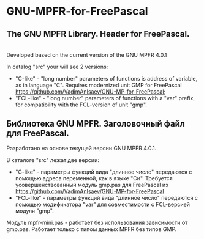 # GNU-MPFR-for-FreePascal
## The GNU MPFR Library. Header for FreePascal.
<br>Developed based on the current version of the GNU MPFR 4.0.1

In catalog "src" your will see 2 versions:
- "C-like" - "long number" parameters of functions is address of variable, as in language "C". Requires modernized unit GMP for FreePascal 
https://github.com/VadimAnIsaev/GNU-MP-for-FreePascal;
- "FCL-like" - "long number" parameters of functions with a "var" prefix, for compatibility with the FCL-version of unit "gmp".

## Библиотека GNU MPFR. Заголовочный файл для FreePascal.
Разработано на основе текущей версии GNU MPFR 4.0.1.

В каталоге "src" лежат две версии: 
- "C-like" - параметры функций вида "длинное число" передаются с помощью адреса переменной, как в языке "Си". Требуется усовершенствованный модуль gmp.pas для FreePascal из https://github.com/VadimAnIsaev/GNU-MP-for-FreePascal
- "FCL-like" - параметры функций вида "длинное число" передаются с помощью модификатора "var" для совместимости с FCL-версией модуля "gmp".

Модуль mpfr-mini.pas - работает без использования зависимости от gmp.pas. Работает только с типом данных MPFR без типов GMP.


